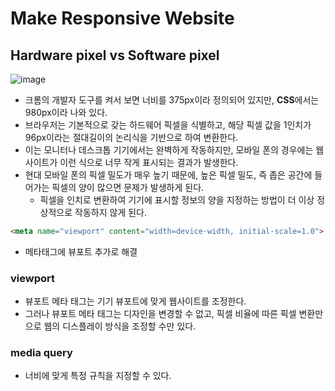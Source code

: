# Make Responsive Website

## Hardware pixel vs Software pixel

![image](https://github.com/ash9river/Resposive-Desgin/assets/121378532/9734b8ab-c98b-4471-bf2e-c414f8edf51e)


- 크롬의 개발자 도구를 켜서 보면 너비를 375px이라 정의되어 있지만, **CSS**에서는 980px이라 나와 있다.
- 브라우저는 기본적으로 갖는 하드웨어 픽셀을 식별하고, 해당 픽셀 값을 1인치가 96px이라는 절대길이의 논리식을 기반으로 하여 변환한다.
- 이는 모니터나 데스크톱 기기에서는 완벽하게 작동하지만, 모바일 폰의 경우에는 웹사이트가 이런 식으로 너무 작게 표시되는 결과가 발생한다.
- 현대 모바일 폰의 픽셀 밀도가 매우 높기 때문에, 높은 픽셀 밀도, 즉 좁은 공간에 들어가는 픽셀의 양이 많으면 문제가 발생하게 된다.
  - 픽셀을 인치로 변환하여 기기에 표시할 정보의 양을 지정하는 방법이 더 이상 정상적으로 작동하지 않게 된다.
 
```html
<meta name="viewport" content="width=device-width, initial-scale=1.0">
```

- 메타태그에 뷰포트 추가로 해결

### viewport

- 뷰포트 메타 태그는 기기 뷰포트에 맞게 웹사이트를 조정한다.
- 그러나 뷰포트 메타 태그는 디자인을 변경할 수 없고, 픽셀 비율에 따른 픽셀 변환만으로 웹의 디스플레이 방식을 조정할 수만 있다.

### media query

- 너비에 맞게 특정 규칙을 지정할 수 있다.















